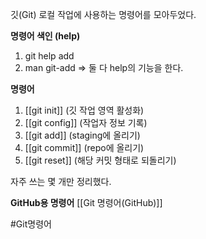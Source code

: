 깃(Git) 로컬 작업에 사용하는 명령어를 모아두었다.

**명령어 색인 (help)**
1) git help add
2) man git-add
=> 둘 다 help의 기능을 한다.

**명령어**
1. [[git init]]                                               (깃 작업 영역 활성화)
2. [[git config]]                                          (작업자 정보 기록)
3. [[git add]]                                              (staging에 올리기)
4. [[git commit]]                                        (repo에 올리기)
5. [[git reset]]                                            (해당 커밋 형태로 되돌리기)



자주 쓰는 몇 개만 정리했다.

**GitHub용 명령어**
[[Git 명령어(GitHub)]]

#Git명령어
